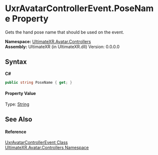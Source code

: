 # UxrAvatarControllerEvent.PoseName Property 
 

Gets the hand pose name that should be used on the event.

**Namespace:**&nbsp;<a href="N_UltimateXR_Avatar_Controllers">UltimateXR.Avatar.Controllers</a><br />**Assembly:**&nbsp;UltimateXR (in UltimateXR.dll) Version: 0.0.0.0

## Syntax

**C#**<br />
``` C#
public string PoseName { get; }
```


#### Property Value
Type: <a href="https://docs.microsoft.com/dotnet/api/system.string" target="_blank" rel="noopener noreferrer">String</a>

## See Also


#### Reference
<a href="T_UltimateXR_Avatar_Controllers_UxrAvatarControllerEvent">UxrAvatarControllerEvent Class</a><br /><a href="N_UltimateXR_Avatar_Controllers">UltimateXR.Avatar.Controllers Namespace</a><br />